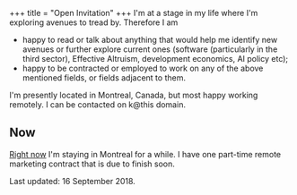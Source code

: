 +++
title = "Open Invitation"
+++
I'm at a stage in my life where I'm exploring avenues to tread by. Therefore I am

* happy to read or talk about anything that would help me identify new avenues or further explore current ones (software (particularly in the third sector), Effective Altruism, development economics, AI policy etc);
* happy to be contracted or employed to work on any of the above mentioned fields, or fields adjacent to them.

I'm presently located in Montreal, Canada, but most happy working remotely. I can be contacted on k@this domain.

## Now
[Right now](https://nownownow.com/about) I'm staying in Montreal for a while. I have one part-time remote marketing contract that is due to finish soon.

Last updated: 16 September 2018.
